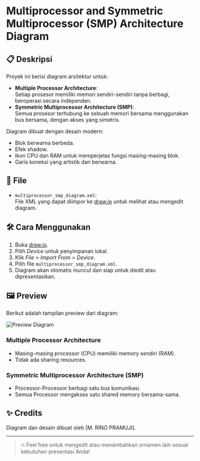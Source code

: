 # Multiprocessor and Symmetric Multiprocessor (SMP) Architecture Diagram

## 📋 Deskripsi

Proyek ini berisi diagram arsitektur untuk:
- **Multiple Processor Architecture**:  
  Setiap prosesor memiliki memori sendiri-sendiri tanpa berbagi, beroperasi secara independen.
- **Symmetric Multiprocessor Architecture (SMP)**:  
  Semua prosesor terhubung ke sebuah memori bersama menggunakan bus bersama, dengan akses yang simetris.

Diagram dibuat dengan desain modern:
- Blok berwarna berbeda.
- Efek shadow.
- Ikon CPU dan RAM untuk memperjelas fungsi masing-masing blok.
- Garis koneksi yang artistik dan berwarna.

## 📂 File

- `multiprocessor_smp_diagram.xml`:  
  File XML yang dapat diimpor ke [draw.io](https://app.diagrams.net/) untuk melihat atau mengedit diagram.

## 🛠 Cara Menggunakan

1. Buka [draw.io](https://app.diagrams.net/).
2. Pilih *Device* untuk penyimpanan lokal.
3. Klik *File > Import From > Device*.
4. Pilih file `multiprocessor_smp_diagram.xml`.
5. Diagram akan otomatis muncul dan siap untuk diedit atau dipresentasikan.

## 🖼 Preview

Berikut adalah tampilan preview dari diagram:

![Preview Diagram](https://github.com/user-attachments/assets/c46e6a01-ced6-49bb-8092-1b2e53467f59)

### Multiple Processor Architecture
- Masing-masing processor (CPU) memiliki memory sendiri (RAM).
- Tidak ada sharing resources.

### Symmetric Multiprocessor Architecture (SMP)
- Processor-Processor berbagi satu bus komunikasi.
- Semua Processor mengakses satu shared memory bersama-sama.

## ✨ Credits
Diagram dan desain dibuat oleh [M. RINO PRAMUJI].

---

> 🔥 Feel free untuk mengedit atau menambahkan ornamen lain sesuai kebutuhan presentasi Anda!
